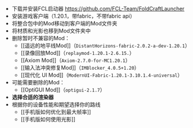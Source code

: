 - 下载并安装FCL启动器 https://github.com/FCL-Team/FoldCraftLauncher
- 安装游戏客户端（1.20.1，带fabric，不带fabric api）
- 将整合包中的Mod移动到客户端的Mod文件夹
- 将材质和光影也移到Mod文件夹中
- 删除暂时不兼容的Mod：
  - [[遥远的地平线Mod]]（`DistantHorizons-fabric-2.0.2-a-dev-1.20.1`）
  - [[录像回放Mod]]（`replaymod-1.20.1-2.6.15.`）
  - [[Axiom Mod]]（`Axiom-2.7.0-for-MC1.20.1`）
  - [[输入法冲突修复Mod]]（`IMBlocker_4.0.5+1.20`）
  - [[现代化 UI Mod]]（`ModernUI-Fabric-1.20.1-3.10.1.4-universal`）
- 可能需要删除的Mod：
  - [[OptiGUI Mod]]（`optigui-2.1.7`）
- **选择合适的渲染器**
- 根据你的设备性能和期望选择你的路线
  - [[手机版如何优化到最大帧率]]
  - [[手机版如何使用光影]]